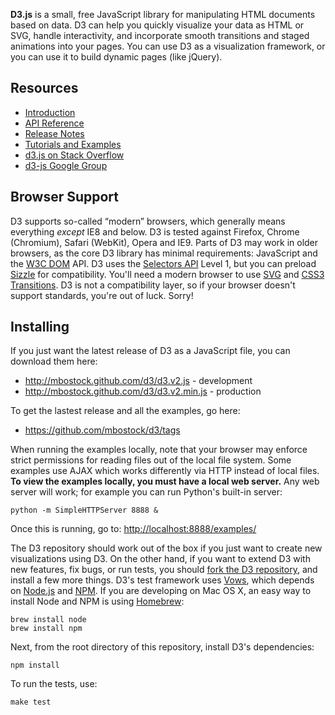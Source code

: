 **D3.js** is a small, free JavaScript library for manipulating HTML documents based on data. D3 can help you quickly visualize your data as HTML or SVG, handle interactivity, and incorporate smooth transitions and staged animations into your pages. You can use D3 as a visualization framework, or you can use it to build dynamic pages (like jQuery).

## Resources

* [Introduction](http://mbostock.github.com/d3/)
* [API Reference](API-Reference)
* [Release Notes](Release-Notes)
* [Tutorials and Examples](Gallery)
* [d3.js on Stack Overflow](http://stackoverflow.com/questions/tagged/d3.js)
* [d3-js Google Group](http://groups.google.com/group/d3-js)

## Browser Support

D3 supports so-called “modern” browsers, which generally means everything _except_ IE8 and below. D3 is tested against Firefox, Chrome (Chromium), Safari (WebKit), Opera and IE9. Parts of D3 may work in older browsers, as the core D3 library has minimal requirements: JavaScript and the [W3C DOM](http://www.w3.org/DOM/) API. D3 uses the [Selectors API](http://www.w3.org/TR/selectors-api/) Level 1, but you can preload [Sizzle](http://sizzlejs.com/) for compatibility. You'll need a modern browser to use [SVG](http://www.w3.org/TR/SVG/) and [CSS3 Transitions](http://www.w3.org/TR/css3-transitions/). D3 is not a compatibility layer, so if your browser doesn't support standards, you're out of luck. Sorry!

## Installing

If you just want the latest release of D3 as a JavaScript file, you can download them here:

* http://mbostock.github.com/d3/d3.v2.js - development
* http://mbostock.github.com/d3/d3.v2.min.js - production

To get the lastest release and all the examples, go here:

* https://github.com/mbostock/d3/tags

When running the examples locally, note that your browser may enforce strict permissions for reading files out of the local file system. Some examples use AJAX which works differently via HTTP instead of local files. **To view the examples locally, you must have a local web server.** Any web server will work; for example you can run Python's built-in server:

    python -m SimpleHTTPServer 8888 &

Once this is running, go to: <http://localhost:8888/examples/>

The D3 repository should work out of the box if you just want to create new visualizations using D3. On the other hand, if you want to extend D3 with new features, fix bugs, or run tests, you should [fork the D3 repository](/mbostock/d3/fork_select), and install a few more things. D3's test framework uses [Vows](http://vowsjs.org), which depends on [Node.js](http://nodejs.org/) and [NPM](http://npmjs.org/). If you are developing on Mac OS X, an easy way to install Node and NPM is using [Homebrew](http://mxcl.github.com/homebrew/):

    brew install node
    brew install npm

Next, from the root directory of this repository, install D3's dependencies:

    npm install

To run the tests, use:

    make test
